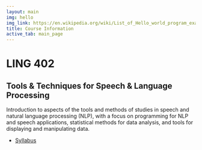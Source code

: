 ```yaml
---
layout: main
img: hello
img_link: https://en.wikipedia.org/wiki/List_of_Hello_world_program_examples
title: Course Information
active_tab: main_page 
---
```



# LING 402
## Tools & Techniques for Speech & Language Processing

Introduction to aspects of the tools and methods of studies in speech and natural language processing (NLP), with a focus on programming for NLP and speech applications, statistical methods for data analysis, and tools for displaying and manipulating  data.

* [Syllabus](syllabus.html)
<!-- 
* [Schedule & Readings](schedule.html)
* [Github](https://github.com/2019-Fall-UIUC-LING402)
* [Piazza](https://piazza.com/illinois/fall2019/ling402)
 -->
